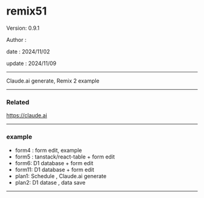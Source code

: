 # remix51

 Version: 0.9.1

 Author :

 date :  2024/11/02

 update  : 2024/11/09 

***

Claude.ai generate, Remix 2 example

***
### Related

https://claude.ai

***
### example

* form4 : form edit, example
* form5 : tanstack/react-table + form edit
* form6: D1 database + form edit
* form11: D1 database + form edit
* plan1: Schedule , Claude.ai generate
* plan2: D1 datase , data save

***
